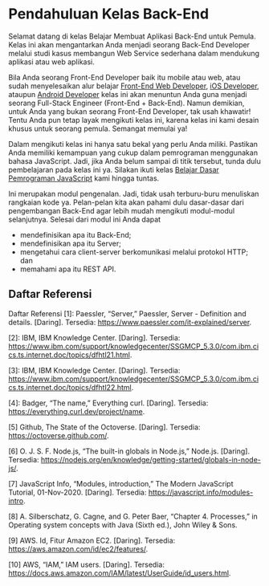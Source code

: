 # Pendahuluan Kelas Back-End

Selamat datang di kelas Belajar Membuat Aplikasi Back-End untuk Pemula. Kelas ini akan mengantarkan Anda menjadi seorang Back-End Developer melalui studi kasus membangun Web Service sederhana dalam mendukung aplikasi atau web aplikasi.

Bila Anda seorang Front-End Developer baik itu mobile atau web, atau sudah menyelesaikan alur belajar [Front-End Web Developer](https://www.dicoding.com/learningpaths/22), [iOS Developer](https://www.dicoding.com/learningpaths/9), ataupun [Android Developer](https://www.dicoding.com/learningpaths/7) kelas ini akan menuntun Anda guna menjadi seorang Full-Stack Engineer (Front-End + Back-End). Namun demikian, untuk Anda yang bukan seorang Front-End Developer, tak usah khawatir! Tentu Anda pun tetap layak mengikuti kelas ini, karena kelas ini kami desain khusus untuk seorang pemula. Semangat memulai ya!

Dalam mengikuti kelas ini hanya satu bekal yang perlu Anda miliki. Pastikan Anda memiliki kemampuan yang cukup dalam pemrograman menggunakan bahasa JavaScript. Jadi, jika Anda belum sampai di titik tersebut, tunda dulu pembelajaran pada kelas ini ya. Silakan ikuti kelas [Belajar Dasar Pemrograman JavaScript](https://www.dicoding.com/academies/256) kami hingga tuntas.

Ini merupakan modul pengenalan. Jadi, tidak usah terburu-buru menuliskan rangkaian kode ya. Pelan-pelan kita akan pahami dulu dasar-dasar dari pengembangan Back-End agar lebih mudah mengikuti modul-modul selanjutnya. Selesai dari modul ini Anda dapat <br />

- mendefinisikan apa itu Back-End;
- mendefinisikan apa itu Server;
- mengetahui cara client-server berkomunikasi melalui protokol HTTP; dan
- memahami apa itu REST API.

## Daftar Referensi

Daftar Referensi
[1]: Paessler, “Server,” Paessler, Server - Definition and details. [Daring]. Tersedia: https://www.paessler.com/it-explained/server.

[2]: IBM, IBM Knowledge Center. [Daring]. Tersedia: https://www.ibm.com/support/knowledgecenter/SSGMCP_5.3.0/com.ibm.cics.ts.internet.doc/topics/dfhtl21.html.

[3]: IBM, IBM Knowledge Center. [Daring]. Tersedia: https://www.ibm.com/support/knowledgecenter/SSGMCP_5.3.0/com.ibm.cics.ts.internet.doc/topics/dfhtl22.html.

[4]: Badger, “The name,” Everything curl. [Daring]. Tersedia: https://everything.curl.dev/project/name.

[5] Github, The State of the Octoverse. [Daring]. Tersedia: https://octoverse.github.com/.

[6] O. J. S. F. Node.js, “The built-in globals in Node.js,” Node.js. [Daring]. Tersedia: https://nodejs.org/en/knowledge/getting-started/globals-in-node-js/.

[7] JavaScript Info, “Modules, introduction,” The Modern JavaScript Tutorial, 01-Nov-2020. [Daring]. Tersedia: https://javascript.info/modules-intro.

[8] A. Silberschatz, G. Cagne, and G. Peter Baer, “Chapter 4. Processes,” in Operating system concepts with Java (Sixth ed.), John Wiley & Sons.

[9] AWS. Id, Fitur Amazon EC2. [Daring]. Tersedia: https://aws.amazon.com/id/ec2/features/.

[10] AWS, “IAM,” IAM users. [Daring]. Tersedia: https://docs.aws.amazon.com/IAM/latest/UserGuide/id_users.html.
